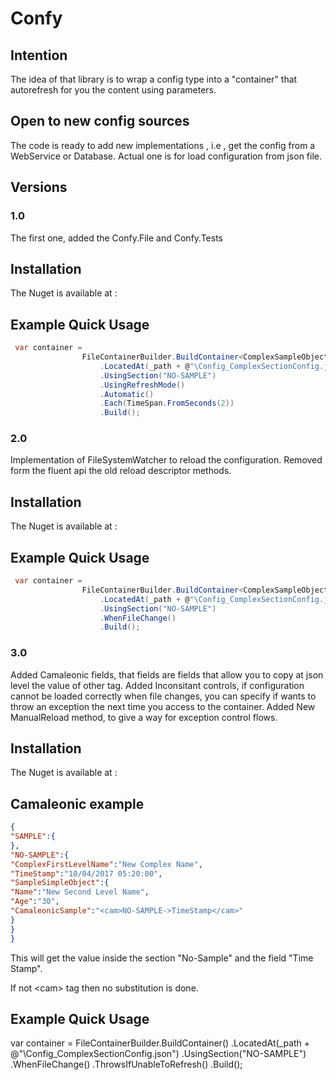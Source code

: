 # Confy
## Intention
The idea of that library is to wrap a config type into a "container" that autorefresh for you the content using parameters.

## Open to new config sources
The code is ready to add new implementations , i.e , get the config from a WebService or Database.
Actual one is for load configuration from json file.

## Versions
### 1.0 
The first one, added the Confy.File and Confy.Tests

## Installation

The Nuget is available at : 

## Example Quick Usage

```csharp
 var container =
                FileContainerBuilder.BuildContainer<ComplexSampleObject>()
                    .LocatedAt(_path + @"\Config_ComplexSectionConfig.json")
                    .UsingSection("NO-SAMPLE")
                    .UsingRefreshMode()
                    .Automatic()
                    .Each(TimeSpan.FromSeconds(2))
                    .Build();
```

### 2.0 
Implementation of FileSystemWatcher to reload the configuration.
Removed form the fluent api the old reload descriptor methods. 
## Installation

The Nuget is available at : 

## Example Quick Usage

```csharp
 var container =
                FileContainerBuilder.BuildContainer<ComplexSampleObject>()
                    .LocatedAt(_path + @"\Config_ComplexSectionConfig.json")
                    .UsingSection("NO-SAMPLE")
                    .WhenFileChange()
                    .Build();
```

### 3.0 
Added Camaleonic fields, that fields are fields that allow you to copy at json level the value of other tag.
Added Inconsitant controls, if configuration cannot be loaded correctly when file changes, you can specify if wants to throw an exception the next time you access to the container.
Added New ManualReload method, to give a way for exception control flows.
## Installation

The Nuget is available at : 

## Camaleonic example
```json
{
"SAMPLE":{
},
"NO-SAMPLE":{
"ComplexFirstLevelName":"New Complex Name",
"TimeStamp":"10/04/2017 05:20:00",
"SampleSimpleObject":{
"Name":"New Second Level Name",
"Age":"30",
"CamaleonicSample":"<cam>NO-SAMPLE->TimeStamp</cam>"
}
}
}
```
This will get the value inside the section "No-Sample" and the field "Time Stamp".

If not \<cam> tag then no substitution is done.

## Example Quick Usage

 var container =
                FileContainerBuilder.BuildContainer<ComplexSampleObject>()
                    .LocatedAt(_path + @"\Config_ComplexSectionConfig.json")
                    .UsingSection("NO-SAMPLE")
                    .WhenFileChange()
                    .ThrowsIfUnableToRefresh()
                    .Build();
                
        
